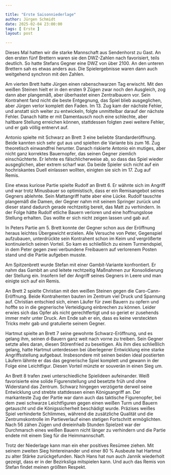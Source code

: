 ```yaml
---

title: "Erste Saisonniederlage"
author: Jürgen Schmidt
date: 2025-02-04 23:00:00
tags: [ Erste ]
layout: post

---
```


Dieses Mal hatten wir die starke Mannschaft aus Sendenhorst zu Gast. An den ersten fünf Brettern waren sie den DWZ-Zahlen nach favorisiert, teils deutlich. So hatte Stefans Gegner eine DWZ von über 2100. An den unteren Brettern sah es etwas anders aus. Die Spielergebnisse waren dann auch weitgehend synchron mit den Zahlen.

<!-- continue -->

Am vierten Brett hatte Jürgen einen rabenschwarzen Tag erwischt. Mit den weißen Steinen hielt er in den ersten 9 Zügen zwar noch den Ausgleich, zog dann aber plangemäß, aber überhastet einen Zentralbauern vor. Sein Kontrahent fand nicht die beste Entgegnung, das Spiel blieb ausgeglichen, aber Jürgen verlor komplett den Faden. Im 13. Zug kam der nächste Fehler, und anstatt sich weiter zu entwickeln, folgte unmittelbar darauf der nächste Fehler. Danach hätte er mit Damentausch noch eine schlechte, aber haltbare Stellung erreichen können, stattdessen folgten zwei weitere Fehler, und er gab völlig entnervt auf.

Antonio spielte mit Schwarz an Brett 3 eine beliebte Standarderöffnung. Beide kannten sich sehr gut aus und spielten die Variante bis zum 16. Zug theoretisch einwandfrei herunter. Danach riskierte Antonio ein mutiges, aber nicht ganz korrektes Bauernopfer, das seinen Gegner ziemlich einschüchterte. Er lehnte es fälschlicherweise ab, so dass das Spiel wieder ausgeglichen, aber extrem scharf war. Da beide Spieler sich nicht auf ein hochriskantes Duell einlassen wollten, einigten sie sich im 17. Zug auf Remis.

Eine etwas kuriose Partie spielte Rudolf an Brett 6. Er wähnte sich im Angriff und war trotz Minusbauer so optimistisch, dass er ein Remisangebot seines Gegners ablehnte. Sein Mattangriff hatte aber eine Lücke. Rudolf tauschte plangemäß die Damen, der Gegner nahm mit seinem Springer zurück und dieser stand dadurch gerade rechtzeitig bereit, das Matt zu verhindern. In der Folge hätte Rudolf etliche Bauern verloren und eine hoffnungslose Stellung erhalten. Das wollte er sich nicht zeigen lassen und gab auf.

In Peters Partie am 5. Brett konnte der Gegner schon aus der Eröffnung heraus leichtes Übergewicht erzielen. Alle Versuche von Peter, Gegenspiel aufzubauen, unterdrückte sein Kontrahent schon im Keim und vergrößerte kontinuierlich seinen Vorteil. So kam es schließlich zu einem Turmendspiel, in dem Peter gegen zwei verbundene Freibauern auf verlorenem Posten stand und die Partie aufgeben musste.

Am Spitzenbrett wurde Stefan mit einer Gambit-Variante konfrontiert. Er nahm das Gambit an und leitete rechtzeitig Maßnahmen zur Konsolidierung der Stellung ein. Insofern lief der Angriff seines Gegners in Leere und man einigte sich auf ein Remis.

An Brett 2 spielte Christian mit den weißen Steinen gegen die Caro-Cann-Eröffnung. Beide Kontrahenten bauten im Zentrum viel Druck und Spannung auf. Christian entschied sich, einen Läufer für zwei Bauern zu opfern und hoffte so in die gegnerische Verteidigung einbrechen zu können. Leider erwies sich das Opfer als nicht gerechtfertigt und so geriet er zusehends immer mehr unter Druck. Am Ende sah er ein, dass es keine versteckten Tricks mehr gab und gratulierte seinem Gegner.

Hartmut spielte an Brett 7 seine gewohnte Schwarz-Eröffnung, und es gelang ihm, seinen d-Bauern ganz weit nach vorne zu treiben. Sein Gegner setzte alles daran, diesen Störenfried zu beseitigen. Als ihm dies schließlich gelang, hatte Hartmut unterdessen bei überlegener Entwicklung eine starke Angriffsstellung aufgebaut. Insbesondere mit seinen beiden ideal postierten Läufern lähmte er das das gegnerische Spiel komplett und gewann in der Folge eine Leichtfigur. Diesen Vorteil münzte er souverän in einen Sieg um.

An Brett 8 trafen zwei unterschiedliche Spielideen aufeinander. Weiß favorisierte eine solide Figurenstellung und besetzte früh und ohne Widerstand das Zentrum. Schwarz hingegen verzögerte derweil seine Entwicklung und strebte stattdessen einen Königsangriff an. Der markanteste Zug der Partie war dann auch das taktische Figurenopfer, bei dem zwei schwarze Leichtfiguren gegen einen weißen Turm und Bauern getauscht und die Königssicherheit beschädigt wurde. Präzises weißes Spiel verhinderte Schlimmes, während die zusätzliche Qualität und die Zentrumskontrolle im Partieverlauf einen stetigen Fortschritt ermöglichten. Nach 56 zähen Zügen und dreieinhalb Stunden Spielzeit war der Durchmarsch eines weißen Bauern nicht länger zu verhindern und die Partie endete mit einem Sieg für die Heimmannschaft.

Trotz der Niederlage kann man ein eher positives Resümee ziehen. Mit seinem zweiten Sieg hintereinander und einer 80 % Ausbeute hat Hartmut zu alter Stärke zurückgefunden. Nach Hans hat nun auch Jannik wiederholt gezeigt, dass er in der Bezirksliga mitspielen kann. Und auch das Remis von Stefan findet meinen größten Respekt.
